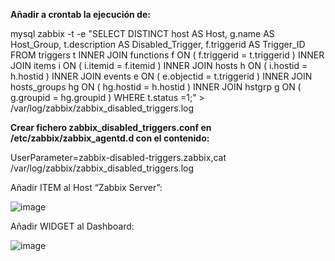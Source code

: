**Añadir a crontab la ejecución de:**

mysql zabbix -t -e "SELECT DISTINCT host AS Host, g.name AS Host_Group, t.description AS Disabled_Trigger, f.triggerid AS Trigger_ID FROM triggers t INNER JOIN functions f ON ( f.triggerid = t.triggerid ) INNER JOIN items i ON ( i.itemid = f.itemid ) INNER JOIN hosts h ON ( i.hostid = h.hostid ) INNER JOIN events e ON ( e.objectid = t.triggerid ) INNER JOIN hosts_groups hg ON ( hg.hostid = h.hostid ) INNER JOIN hstgrp g ON ( g.groupid = hg.groupid ) WHERE t.status =1;" > /var/log/zabbix/zabbix_disabled_triggers.log

**Crear fichero zabbix_disabled_triggers.conf en /etc/zabbix/zabbix_agentd.d con el contenido:**

UserParameter=zabbix-disabled-triggers.zabbix,cat /var/log/zabbix/zabbix_disabled_triggers.log

Añadir ITEM al Host “Zabbix Server”:

![image](https://github.com/user-attachments/assets/121ee11f-c1dd-49b7-b0e5-18f85bda0075)

Añadir WIDGET al Dashboard:

![image](https://github.com/user-attachments/assets/46571420-04d2-464d-a691-d6ce7c7e9adf)
